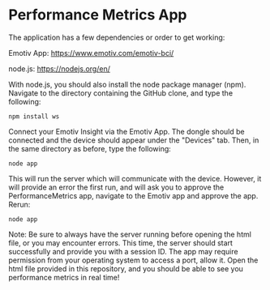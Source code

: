 # Performance Metrics App

The application has a few dependencies or order to get working:

Emotiv App: https://www.emotiv.com/emotiv-bci/

node.js:    https://nodejs.org/en/

With node.js, you should also install the node package manager (npm). Navigate to the directory containing the GitHub clone, and type the following:

```
npm install ws
```

Connect your Emotiv Insight via the Emotiv App. The dongle should be connected and the device should appear under the "Devices" tab.
Then, in the same directory as before, type the following:

```
node app
```

This will run the server which will communicate with the device. However, it will provide an error the first run, and will ask you to approve the PerformanceMetrics app, navigate to the Emotiv app and approve the app. Rerun:

```
node app
```

Note: Be sure to always have the server running before opening the html file, or you may encounter errors.
This time, the server should start successfully and provide you with a session ID. The app may require permission from your operating system to access a port, allow it. Open the html file provided in this repository, and you should be able to see you performance metrics in real time! 
